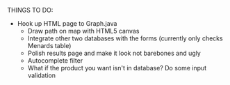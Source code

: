 THINGS TO DO:

- Hook up HTML page to Graph.java
  - Draw path on map with HTML5 canvas
  - Integrate other two databases with the forms (currently only checks Menards table)
  - Polish results page and make it look not barebones and ugly
  - Autocomplete filter
  - What if the product you want isn't in database? Do some input validation
